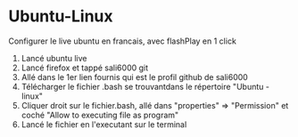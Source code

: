 # Ubuntu-Linux
Configurer le live ubuntu en francais, avec flashPlay en 1 click

1. Lancé ubuntu live
2. Lancé firefox et tappé sali6000 git
3. Allé dans le 1er lien fournis qui est le profil github de sali6000
4. Télécharger le fichier .bash se trouvantdans le répertoire "Ubuntu - linux"
5. Cliquer droit sur le fichier.bash, allé dans "properties" => "Permission" et coché "Allow to executing file as program"
6. Lancé le fichier en l'executant sur le terminal
